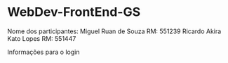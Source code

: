 # WebDev-FrontEnd-GS
Nome dos participantes: 
Miguel Ruan de Souza RM: 551239
Ricardo Akira Kato Lopes RM: 551447

Informações para o login
